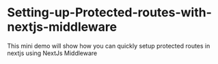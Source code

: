 # Setting-up-Protected-routes-with-nextjs-middleware
This mini demo will show how you can quickly setup protected routes in nextjs using NextJs Middleware 
